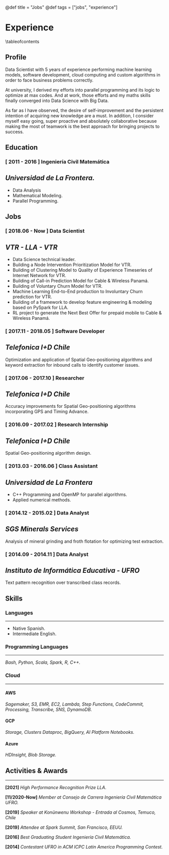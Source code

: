 @def title = "Jobs"
@def tags = ["jobs", "experience"]

# Experience

\tableofcontents <!-- you can use \toc as well -->

## Profile

Data Scientist with 5 years of experience performing machine learning models, software development,
cloud computing and custom algorithms in order to face business problems correctly.

At university, I derived my efforts into parallel programming and its logic to optimize at max codes.
And at work, those efforts and my maths skills finally converged into Data Science with Big Data.

As far as I have observed, the desire of self-improvement and the persistent intention of acquiring new knowledge are a must.
In addition, I consider myself easy going, super proactive and absolutely collaborative because making the most of teamwork
is the best approach for bringing projects to success.

## Education

### [ 2011 - 2016 ] Ingeniería Civil Matemática
*Universidad de La Frontera.*
---

* Data Analysis
* Mathematical Modeling.
* Parallel Programming.

## Jobs

### [ 2018.06 - Now ] Data Scientist
*VTR - LLA - VTR*
---
* Data Science technical leader.
* Building a Node Intervention Prioritization Model for VTR.
* Building of Clustering Model to Quality of Experience Timeseries of Internet Network for VTR.
* Building of Call-in Prediction Model for Cable & Wireless Panamá.
* Building of Voluntary Churn Model for VTR.
* Machine Learning End-to-End production to Involuntary Churn prediction for VTR.
* Building of a framework to develop feature engineering & modeling based on PySpark for LLA.
* RL project to generate the Next Best Offer for prepaid mobile to Cable & Wireless Panamá.

### [ 2017.11 - 2018.05 ] Software Developer
*Telefonica I+D Chile*
---
Optimization and application of Spatial Geo-positioning algorithms and keyword extraction for inbound calls to identify customer issues.

### [ 2017.06 - 2017.10 ] Researcher
*Telefonica I+D Chile*
---
Accuracy improvements for Spatial Geo-positioning algorithms incorporating GPS and Timing Advance.

### [ 2016.09 - 2017.02 ] Research Internship
*Telefonica I+D Chile*
---
Spatial Geo-positioning algorithm design.

### [ 2013.03 - 2016.06 ] Class Assistant
*Universidad de La Frontera*
---
* C++ Programming and OpenMP for parallel algorithms.
* Applied numerical methods.

### [ 2014.12 - 2015.02 ] Data Analyst
*SGS Minerals Services*
---
Analysis of mineral grinding and froth flotation for optimizing test extraction.

### [ 2014.09 - 2014.11 ] Data Analyst
*Instituto de Informática Educativa - UFRO*
---

Text pattern recognition over transcribed class records.

## Skills

### Languages
---

* Native Spanish.
* Intermediate English.

### Programming Languages
---

*Bash, Python, Scala, Spark, R, C++.*

### Cloud
---

#### AWS

*Sagemaker, S3, EMR, EC2, Lambda, Step Functions, CodeCommit, Processing, Transcribe, SNS, DynamoDB.*

#### GCP

*Storage, Clusters Dataproc, BigQuery, AI Platform Notebooks.*

#### Azure

*HDInsight, Blob Storage.*

## Activities & Awards
---

**[2021]** *High Performance Recognition Prize LLA.*

**[11/2020-Now]** *Member at Consejo de Carrera Ingeniería Civil Matemática UFRO.*

**[2019]** *Speaker at Konünwenu Workshop - Entrada al Cosmos, Temuco, Chile*

**[2019]** *Attendee at Spark Summit, San Francisco, EEUU.*

**[2016]** *Best Graduating Student Ingeniería Civil Matemática.*

**[2014]** *Contestant UFRO in ACM ICPC Latin America Programming Contest.*
